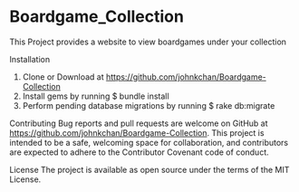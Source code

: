 # Boardgame_Collection
This Project provides a website to view boardgames under your collection

Installation
1) Clone or Download at https://github.com/johnkchan/Boardgame-Collection
2) Install gems by running $ bundle install
3) Perform pending database migrations by running $ rake db:migrate

Contributing
Bug reports and pull requests are welcome on GitHub at https://github.com/johnkchan/Boardgame-Collection. This project is intended to be a safe, welcoming space for collaboration, and contributors are expected to adhere to the Contributor Covenant code of conduct.

License
The project is available as open source under the terms of the MIT License.